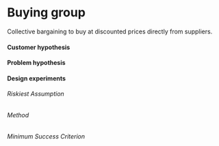 # Buying group

Collective bargaining to buy at discounted prices directly from suppliers.

#### Customer hypothesis

#### Problem hypothesis

#### Design experiments

###### Riskiest Assumption

###### Method

###### Minimum Success Criterion

